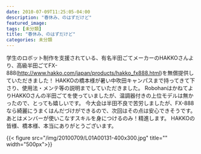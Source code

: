 ```yaml
---
date: 2010-07-09T11:25:05-04:00
description: "春休み、のはずだけど"
featured_image: 
tags: [未分類]
title: "春休み、のはずだけど"
categories: 未分類
---
```


学生のロボット制作を支援されている、有名半田ごてメーカーのHAKKOさんより、高級半田ごてFX-888(http://www.hakko.com/japan/products/hakko_fx888.html)を無償提供していただきました！
HAKKOの橋本様が暑い中吹田キャンパスまで持ってきて下さり、使用法・メンテ等の説明までしていただきました。
RobohanはかねてよりHAKKOさんの半田ごてを使っていましたが、温調器付きの上位モデルは無かったので、とっても嬉しいです。
今大会は半田不良で苦労しましたが、FX-888なら綺麗にうまくはんだづけができるので、次回はその点は安心できそうです。
あとはメンバーが使いこなすスキルを身につけるのみ！精進します。
HAKKOの皆様、橋本様、本当にありがとうございます。

{{< figure src="/img/20100709/L01A00131-400x300.jpg" title="" width="500px">}}
